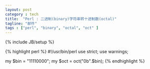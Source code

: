 ```yaml
---
layout: post
category : tech
title:  "Perl : 二进制(binary)字符串转十进制数(octal)"
tagline: "邮件"
tags : ["perl", "binary", "octal", "oct" ] 
---
```

{% include JB/setup %}

{% highlight perl %}
#!/usr/bin/perl
use strict;
use warnings;

my $bin = "11110000";
my $oct = oct("0b".$bin);
{% endhighlight %}

